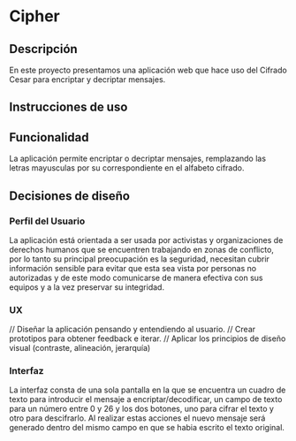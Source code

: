 # Cipher

## Descripción

En este proyecto presentamos una aplicación web que hace uso del Cifrado Cesar para encriptar y decriptar mensajes.

## Instrucciones de uso 

## Funcionalidad
La aplicación permite encriptar o decriptar mensajes, remplazando las letras mayusculas por su correspondiente en el alfabeto cifrado. 

## Decisiones de diseño

### Perfil del Usuario
La aplicación está orientada a ser usada por activistas y organizaciones de derechos humanos que se encuentren trabajando en zonas de conflicto, por lo tanto su principal preocupación es la seguridad, necesitan cubrir información sensible para evitar que esta sea vista por personas no autorizadas y de este modo comunicarse de manera efectiva con sus equipos y a la vez preservar su integridad.

### UX
//  Diseñar la aplicación pensando y entendiendo al usuario.
// Crear prototipos para obtener feedback e iterar.
// Aplicar los principios de diseño visual (contraste, alineación, jerarquía)

### Interfaz 
La interfaz consta de una sola pantalla en la que se encuentra un cuadro de texto para introducir el mensaje a encriptar/decodificar, un campo de texto para un número entre 0 y 26 y los dos botones, uno para cifrar el texto y otro para descifrarlo. 
Al realizar estas acciones el nuevo mensaje será generado dentro del mismo campo en que se habia escrito el texto original.

